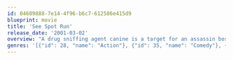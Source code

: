 ```yaml
---
id: 04609888-7e14-4f96-b6c7-612586e415d9
blueprint: movie
title: 'See Spot Run'
release_date: '2001-03-02'
overview: "A drug sniffing agent canine is a target for an assassin boss so the FBI calls Witness Protection to send him somewhere else. Meanwhile a single Mom puts her 6 year old boy James in the care of her irresponsible, mailman, neighbor, Gordon, when the babysitter bails on her. Meanwhile, an assassin mob boss hires 2 goons to kill Agent 11. But when 11 escapes from the van when they tried to kill him, he hides in Gordon's Mailtruck that James is in too. And guess what they name him. Spot."
genres: '[{"id": 28, "name": "Action"}, {"id": 35, "name": "Comedy"}, {"id": 10751, "name": "Family"}]'
---
```

